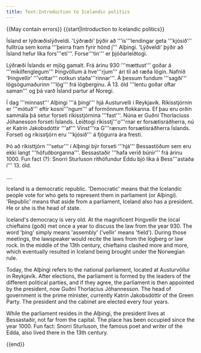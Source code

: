 ```yaml
---
title: Text:Introduction to Icelandic politics
---
```


{{May contain errors}}
{{start|Introduction to Icelandic politics}}

Ísland er lýðræðislýðveldi. 'Lýðræði' þýðir að '''ís'''lendingar geta '''kjósið''' fulltrúa sem koma '''þeirra fram fyrir hönd <u>í</u>''' Alþingi. 'Lýðveldi' þýðir að Ísland hefur líka fors'''eti'''. Forse'''tin''' er þjóðarleiðtogi. 

Lýðræði Íslands er mjög gamalt. Frá árinu 930 '''mættust''' goðar á '''mikilfenglegum''' Þingvöllum  á hve'''rjum''' ári til að ræða lögin. Nafnið 'Þingvellir' '''vottar''' notkun staða'''rinnar'''. Á þessum fundum '''sagði''' lögsögumaðurinn '''lög''' frá lögberginu. Á 13. öld '''lentu goðar oftar saman''' og þá varð Ísland partur af Noregi. 

Í dag '''minnast''' Alþingi '''á þingi''' hjá Austurvelli í Reykjavík. Ríkisstjórnin er '''mótuð''' eftir kosni'''ngum''' af formönnum flokkanna. Ef þau eru orðin sammála þá setur forseti ríkisstjórnina '''fast'''. Núna er Guðni Thorlaciuss Jóhanesson forseti Íslands. Leiðtogi ríkisstj'''o'''rnar er forsætisráðherra, nú er Katrín Jakobsdóttir '''af''' Vinst'''ra G'''rænum forsætisráðherra Íslands. Forseti og ríkisstjórn eru '''kjósið''' á fjögurra ára fresti. 

Þó að ríkisttjórn '''setur''' í Alþingi býr forseti '''hjá''' Bessastöðum sem eru ekki langt '''höfuðborganna'''. Bessastaðir '''hafa verið búnir''' frá árinu 1000. Fun fact (?): Snorri Sturluson rithöfundur Eddu bjó líka á Bess'''astaða í''' 13. öld. 

....

Iceland is a democratic republic. 'Democratic' means that the Icelandic people vote for who gets to represent them in parliament (or Alþingi). 'Republic' means that aside from a parliament, Iceland also has a president. He or she is the head of state. 

Iceland's democracy is very old. At the magnificent Þingvellir the local chieftains (goði) met once a year to discuss the law from the year 930. The word 'þing' simply means 'assembly' ('vellir' means 'field'). During those meetings, the lawspeaker would recite the laws from the lögberg or law rock. In the middle of the 13th century, chieftains clashed more and more, which eventually resulted in Iceland being brought under the Norwegian rule. 

Today, the Alþingi refers to the national parliament, located at Austurvöllur in Reykjavík. After elections, the parliament is formed by the leaders of the different political parties, and if they agree, the parliament is then appointed by the president, now Guðni Thorlacius Jóhannesson. The head of government is the prime minister, currently Katrín Jakobsdóttir of the Green Party. The president and the cabinet are elected every four years. 

While the parliament resides in the Alþingi, the president lives at Bessastaðir, not far from the capital. The place has been occupied since the year 1000. Fun fact: Snorri Sturluson, the famous poet and writer of the Edda, also lived there in the 13th century.

{{end}}
